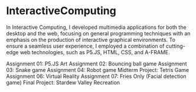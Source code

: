 # InteractiveComputing
In Interactive Computing, I developed multimedia applications for both the desktop and the web, focusing on general programming techniques with an emphasis on the production of interactive graphical environments.
To ensure a seamless user experience, I employed a combination of cutting-edge web technologies, such as P5.JS, HTML, CSS, and A-FRAME.

Assignment 01: P5.JS Art
Assignment 02: Bouncing ball game
Assignment 03: Snake game
Assignment 04: Robot game
Midterm Project: Tetris Game
Assignment 06: Virtual Reality
Assignment 07: Fries Only (Facial detection game)
Final Project: Stardew Valley Recreation
